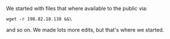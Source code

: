 We started with files that where available to the public via:
```
wget -r 198.82.18.138 &&\
```

and so on.   We made lots more edits, but that's where we started.



